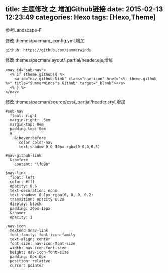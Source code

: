 title: 主题修改 之 增加Github链接
date: 2015-02-13 12:23:49
categories: Hexo
tags: [Hexo,Theme]
---

参考Landscape-F  

修改 themes/pacman/_config.yml,增加


```
github: https://github.com/summerwinds
```

修改 themes/pacman/layout/_partial/header.ejs,增加


```  
<nav id="sub-nav">
  <% if (theme.github){ %>
	<a id="nav-github-link" class="nav-icon" href="<%- theme.github %>" title="SummerWinds's Github" target="_blank"></a>
  <% } %>
</nav>  
```

修改 themes/pacman/source/css/_partial/header.styl,增加


```
#sub-nav
  float: right
  margin-right: .5em
  margin-top: 0em
  padding-top: 0em
  a
    &:hover:before
      color color-nav
      text-shadow 0 0 10px rgba(0,0,0,0.5)
      
#nav-github-link
  &:before
    content: "\f09b"
  
$nav-link
  float: left
  color: #fff
  opacity: 0.6
  text-decoration: none
  text-shadow: 0 1px rgba(0, 0, 0, 0.2)
  transition: opacity 0.2s
  display: block
  padding: 20px 15px
  &:hover
  opacity: 1
  
.nav-icon
  @extend $nav-link
  font-family: font-icon-family
  text-align: center
  font-size: nav-icon-font-size
  width: nav-icon-font-size
  height: nav-icon-font-size
  padding: 0px 0px
  position: relative
  cursor: pointer
```
  